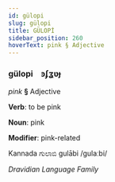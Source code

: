 ```yaml
---
id: gülopi
slug: gülopi
title: GÜLOPİ
sidebar_position: 260
hoverText: pink § Adjective
---
```


### gülopi&emsp;<span kind="abugida">ꜿʄʓʋɟ</span>

*pink* **§** Adjective

**Verb**: to be pink

**Noun**: pink

**Modifier**: pink-related

Kannada ಗುಲಾಬಿ gulābi /ɡulaːbi/

*Dravidian Language Family*